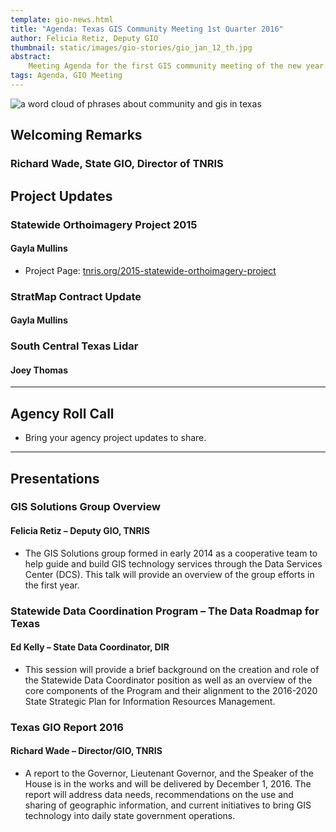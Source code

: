 ```yaml
---
template: gio-news.html
title: "Agenda: Texas GIS Community Meeting 1st Quarter 2016"
author: Felicia Retiz, Deputy GIO
thumbnail: static/images/gio-stories/gio_jan_12_th.jpg
abstract:
    Meeting Agenda for the first GIS community meeting of the new year.
tags: Agenda, GIO Meeting
---
```

<img class="pull-right" src="{{m.link('static/images/gio-stories/gio_meeting_jan12.jpg')}}" alt="a word cloud of phrases about community and gis in texas">

## Welcoming Remarks

### Richard Wade, State GIO, Director of TNRIS

## Project Updates

### Statewide Orthoimagery Project 2015
#### Gayla Mullins

* Project Page: [tnris.org/2015-statewide-orthoimagery-project](2015-statewide-orthoimagery-project)

### StratMap Contract Update
#### Gayla Mullins

### South Central Texas Lidar

#### Joey Thomas 

****

## Agency Roll Call

* Bring your agency project updates to share. 

****

## Presentations

### GIS Solutions Group Overview
#### Felicia Retiz – Deputy GIO, TNRIS

* The GIS Solutions group formed in early 2014 as a cooperative team to help guide and build GIS technology services through the Data Services Center (DCS). This talk will provide an overview of the group efforts in the first year.

### Statewide Data Coordination Program – The Data Roadmap for Texas
#### Ed Kelly – State Data Coordinator, DIR

* This session will provide a brief background on the creation and role of the Statewide Data Coordinator position as well as an overview of the core components of the Program and their alignment to the 2016-2020 State Strategic Plan for Information Resources Management.

### Texas GIO Report 2016
#### Richard Wade – Director/GIO, TNRIS

* A report to the Governor, Lieutenant Governor, and the Speaker of the House is in the works and will be delivered by December 1, 2016. The report will address data needs, recommendations on the use and sharing of geographic information, and current initiatives to bring GIS technology into daily state government operations. 
